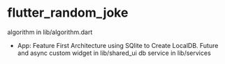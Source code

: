 # flutter_random_joke

algorithm in lib/algorithm.dart

- App:
Feature First Architecture
using SQlite to Create LocalDB.
Future and async
custom widget in lib/shared_ui
db service in lib/services
